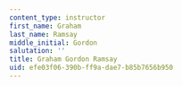 ```yaml
---
content_type: instructor
first_name: Graham
last_name: Ramsay
middle_initial: Gordon
salutation: ''
title: Graham Gordon Ramsay
uid: efe03f06-390b-ff9a-dae7-b85b7656b950
---
```

